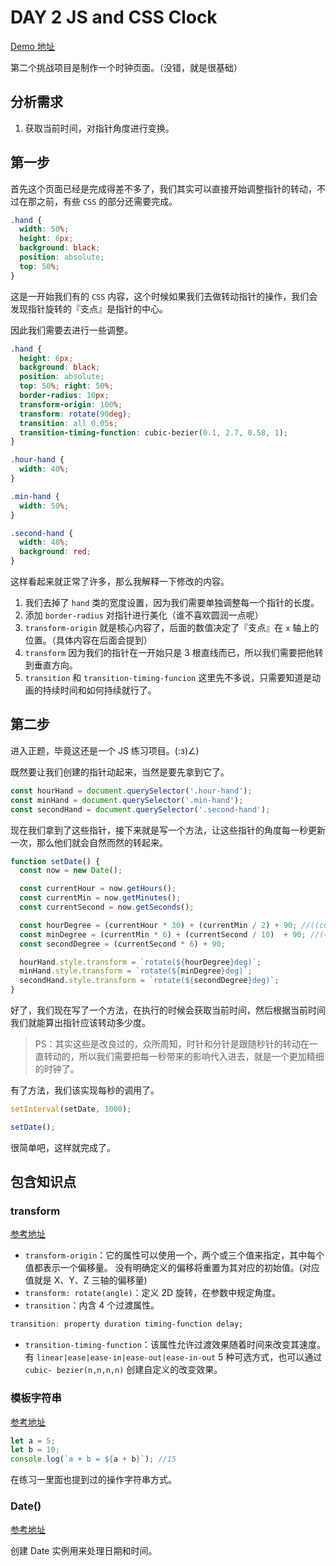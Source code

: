 # DAY 2 JS and CSS Clock
[Demo 地址]()

第二个挑战项目是制作一个时钟页面。（没错，就是很基础）

## 分析需求

1. 获取当前时间，对指针角度进行变换。

## 第一步

首先这个页面已经是完成得差不多了，我们其实可以直接开始调整指针的转动，不过在那之前，有些 `CSS` 的部分还需要完成。

```css
.hand {
  width: 50%;
  height: 6px;
  background: black;
  position: absolute;
  top: 50%;
}
```

这是一开始我们有的 `CSS` 内容，这个时候如果我们去做转动指针的操作，我们会发现指针旋转的『支点』是指针的中心。

因此我们需要去进行一些调整。

```css
.hand {
  height: 6px;
  background: black;
  position: absolute;
  top: 50%; right: 50%;
  border-radius: 10px;
  transform-origin: 100%;
  transform: rotate(90deg);
  transition: all 0.05s;
  transition-timing-function: cubic-bezier(0.1, 2.7, 0.58, 1);
}

.hour-hand {
  width: 40%;
}

.min-hand {
  width: 50%;
}

.second-hand {
  width: 48%;
  background: red;
}
```

这样看起来就正常了许多，那么我解释一下修改的内容。

1. 我们去掉了 `hand` 类的宽度设置，因为我们需要单独调整每一个指针的长度。
2. 添加 `border-radius` 对指针进行美化（谁不喜欢圆润一点呢）
3. `transform-origin` 就是核心内容了，后面的数值决定了『支点』在 `x` 轴上的位置。（具体内容在后面会提到）
4. `transform` 因为我们的指针在一开始只是 3 根直线而已，所以我们需要把他转到垂直方向。
5. `transition` 和 `transition-timing-funcion` 这里先不多说，只需要知道是动画的持续时间和如何持续就行了。

## 第二步

进入正题，毕竟这还是一个 JS 练习项目。(:з)∠)

既然要让我们创建的指针动起来，当然是要先拿到它了。

```javascript
const hourHand = document.querySelector('.hour-hand');
const minHand = document.querySelector('.min-hand');
const secondHand = document.querySelector('.second-hand');
```

现在我们拿到了这些指针，接下来就是写一个方法，让这些指针的角度每一秒更新一次，那么他们就会自然而然的转起来。

```javascript
function setDate() {
  const now = new Date();

  const currentHour = now.getHours();
  const currentMin = now.getMinutes();
  const currentSecond = now.getSeconds();

  const hourDegree = (currentHour * 30) + (currentMin / 2) + 90; //((currentHour / 12) * 360) + ((currentMin / 60) * 30) + 90;
  const minDegree = (currentMin * 6) + (currentSecond / 10)  + 90; //((currentMin / 60) * 360) + ((currentSecond / 60) * 6) + 90;
  const secondDegree = (currentSecond * 6) + 90;

  hourHand.style.transform = `rotate(${hourDegree}deg)`;
  minHand.style.transform = `rotate(${minDegree}deg)`;
  secondHand.style.transform = `rotate(${secondDegree}deg)`;
}
```

好了，我们现在写了一个方法，在执行的时候会获取当前时间，然后根据当前时间我们就能算出指针应该转动多少度。

>PS：其实这些是改良过的，众所周知，时针和分针是跟随秒针的转动在一直转动的，所以我们需要把每一秒带来的影响代入进去，就是一个更加精细的时钟了。

有了方法，我们该实现每秒的调用了。

```javascript
setInterval(setDate, 1000);

setDate();
```

很简单吧，这样就完成了。

## 包含知识点

### transform
[参考地址](https://developer.mozilla.org/zh-CN/docs/Web/CSS/transform)

- `transform-origin`：它的属性可以使用一个，两个或三个值来指定，其中每个值都表示一个偏移量。 没有明确定义的偏移将重置为其对应的初始值。(对应值就是 X、Y、Z 三轴的偏移量)
- `transform: rotate(angle)`：定义 2D 旋转，在参数中规定角度。
- `transition`：内含 4 个过渡属性。
```css
transition: property duration timing-function delay;
```
- `transition-timing-function`：该属性允许过渡效果随着时间来改变其速度。有 `linear|ease|ease-in|ease-out|ease-in-out` 5 种可选方式，也可以通过 `cubic-
bezier(n,n,n,n)` 创建自定义的改变效果。

### 模板字符串
[参考地址](https://developer.mozilla.org/zh-CN/docs/Web/JavaScript/Reference/template_strings)

```javascript
let a = 5;
let b = 10;
console.log(`a + b = ${a + b}`); //15
```

在练习一里面也提到过的操作字符串方式。

### Date()
[参考地址](https://developer.mozilla.org/zh-CN/docs/Web/JavaScript/Reference/Global_Objects/Date)

创建 Date 实例用来处理日期和时间。
